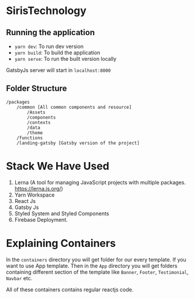 # SirisTechnology

## Running the application

* `yarn dev`: To run dev version
* `yarn build`: To build the application
* `yarn serve`: To run the built version locally


GatsbyJs server will start in `localhost:8000`


## Folder Structure

```
/packages
	/common [All common components and resource]
		/Assets
		/components
		/contexts
		/data
		/theme
	/functions
	/landing-gatsby [Gatsby version of the project]
```

# Stack We Have Used

1. Lerna (A tool for managing JavaScript projects with multiple packages. https://lerna.js.org/)
2. Yarn Workspace
3. React Js
4. Gatsby Js
5. Styled System and Styled Components
6. Firebase Deployment.


# Explaining Containers

In the `containers` directory you will get folder for our every template. If you want to use App template. Then in the `App` directory you will get folders containing different section of the template like `Banner`, `Footer`, `Testimonial`, `Navbar` etc.

All of these containers contains regular reactjs code.

